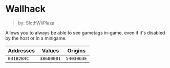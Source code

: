 # Wallhack
> by: SlothWiiPlaza

Allows you to always be able to see gametags in-game, even if it's disabled by the host or in a minigame.

Addresses | Values | Origins
------------- | ------------- | -------------
`031B2B4C` | `38600001` | `5403063E`
